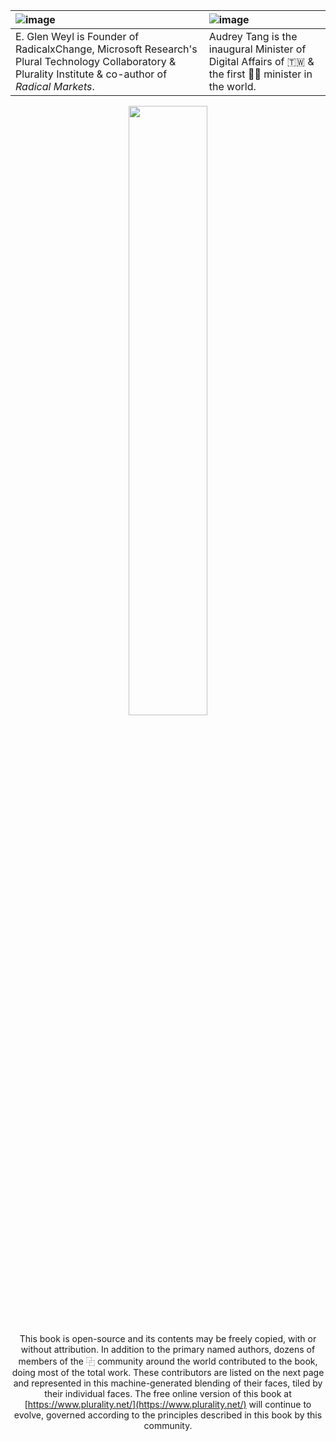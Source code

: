 | ![image](https://github.com/pluralitybook/plurality/blob/main/figs/author-Glen.png)                                                                      | ![image](https://github.com/pluralitybook/plurality/blob/main/figs/author-Audrey.png)                      |
| :------------------------------------------------------------------------------------------------------------------------------------------------------- | :--------------------------------------------------------------------------------------------------------- |
| E. Glen Weyl is Founder of RadicalxChange,  Microsoft Research's Plural Technology Collaboratory & Plurality Institute & co-author of *Radical Markets*. | Audrey Tang is the inaugural Minister of Digital Affairs of 🇹🇼 & the first 🏳️‍⚧️ minister in the world. |

<div align="center">
<img width="50%" src="https://github.com/pluralitybook/plurality/blob/main/figs/author-Community.png">

This book is open-source and its contents may be freely copied, with or without attribution.  In addition to the primary named authors, dozens of members of the ⿻ community around the world contributed to the book, doing most of the total work.  These contributors are listed on the next page and represented in this machine-generated blending of their faces, tiled by their individual faces.  The free online version of this book at [https://www.plurality.net/](https://www.plurality.net/) will continue to evolve, governed according to the principles described in this book by this community.
</div>
